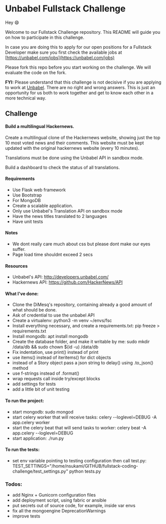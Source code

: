 # Unbabel Fullstack Challenge

Hey :smile:

Welcome to our Fullstack Challenge repository. This README will guide you on how to participate in this challenge.

In case you are doing this to apply for our open positions for a Fullstack Developer make sure you first check the available jobs at [https://unbabel.com/jobs](https://unbabel.com/jobs)

Please fork this repo before you start working on the challenge. We will evaluate the code on the fork.

**FYI:** Please understand that this challenge is not decisive if you are applying to work at [Unbabel](https://unbabel.com/jobs). There are no right and wrong answers. This is just an opportunity for us both to work together and get to know each other in a more technical way.

## Challenge


#### Build a multilingual Hackernews.

Create a multilingual clone of the Hackernews website, showing just the top 10 most voted news and their comments.
This website must be kept updated with the original hackernews website (every 10 minutes).

Translations must be done using the Unbabel API in sandbox mode.

Build a dashboard to check the status of all translations.


#### Requirements
* Use Flask web framework
* Use Bootstrap
* For MongoDB
* Create a scalable application.
* Only use Unbabel's Translation API on sandbox mode
* Have the news titles translated to 2 languages
* Have unit tests


#### Notes
* We dont really care much about css but please dont make our eyes suffer.
* Page load time shouldnt exceed 2 secs


#### Resources
* Unbabel's API: http://developers.unbabel.com/
* Hackernews API: https://github.com/HackerNews/API

#### What I've done:
* Clone the DiMesq's repository, containing already a good amount of what should be done.
* Ask of credential to use the unbabel API
* Create a virtualenv: python3 -m venv ~/envs/fsc
* Install everything necessary, and create a requirements.txt: pip freeze > requirements.txt
* Install mongodb: apt install mongodb
* Create the database folder, and make it writable by me: sudo mkdir /data/db && sudo chown $(id -u) /data/db
* Fix indentation, use print() instead of print
* use items() instead of iteritems() for dict objects
* instead of a Story object pass a json string to delay() using .to_json() method
* use f-strings instead of .format()
* wrap requests call inside try/except blocks
* add settings for tests
* add a little bit of unit testing

#### To run the project:
* start mongodb: sudo mongod
* start celery worker that will receive tasks: celery --loglevel=DEBUG -A app.celery worker
* start the celery beat that will send tasks to worker: celery beat -A app.celery --loglevel=DEBUG
* start application: ./run.py

#### To run the tests:
* set env variable pointing to testing configuration then call test.py: TEST_SETTINGS="/home/nsukami/GITHUB/fullstack-coding-challenge/test_settings.py" python tests.py

### Todos:
* add Nginx + Gunicorn configuration files
* add deployment script, using fabric or ansible
* put secrets out of source code, for example, inside var envs
* fix all the mongoengine DeprecationWarnings
* improve tests
